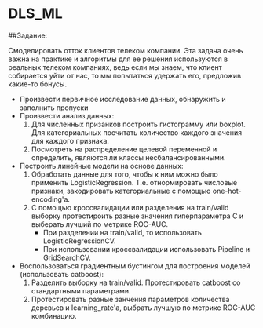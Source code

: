 # DLS_ML

##Задание:

Смоделировать отток клиентов телеком компании. Эта задача очень важна на практике и алгоритмы для ее решения используются в реальных телеком компаниях, ведь если мы знаем, что клиент собирается уйти от нас, то мы попытаться удержать его, предложив какие-то бонусы.

* Произвести первичное исследование данных, обнаружить и заполнить пропуски
* Произвести анализ данных:
  1. Для численных призанков построить гистограмму или boxplot. Для категориальных посчитать количество каждого значения для каждого признака.
  2. Посмотреть на распределение целевой переменной и определить, являются ли классы несбалансированными.
* Построить линейные модели на основе данных:
  1. Обработать данные для того, чтобы к ним можно было применить LogisticRegression. Т.е. отнормировать числовые признаки, закодировать категориальные с помощью one-hot-encoding'а.
  2. С помощью кроссвалидации или разделения на train/valid выборку протестироить разные значения гиперпараметра C и выберать лучший по метрике ROC-AUC.
     - При разделении на train/valid, то использовать LogisticRegressionCV.
     - При использовании кроссвалидации использовать Pipeline и GridSearchCV.
* Воспользоваться градиентным бустингом для построения моделей (использовать catboost):
  1. Разделить выборку на train/valid. Протестировать catboost cо стандартными параметрами.
  2. Протестировать разные занчения параметров количества деревьев и learning_rate'а, выбрать лучшую по метрике ROC-AUC комбинацию.

